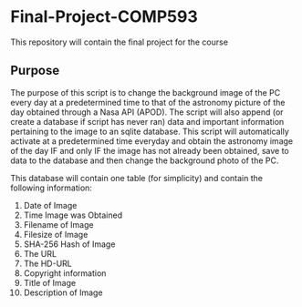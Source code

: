 # Final-Project-COMP593
This repository will contain the final project for the course 


## Purpose
The purpose of this script is to change the background image of the PC every day at a predetermined time to that of the astronomy picture of the day obtained through a Nasa API (APOD). The script will also append (or create a database if script has never ran) data and important information pertaining to the image to an sqlite database. This script will automatically activate at a predetermined time everyday and obtain the astronomy image of the day IF and only IF the image has not already been obtained, save to data to the database and then change the background photo of the PC.

This database will contain one table (for simplicity) and contain the following information: 
1. Date of Image
2. Time Image was Obtained 
3. Filename of Image
4. Filesize of Image
5. SHA-256 Hash of Image
6. The URL
7. The HD-URL
8. Copyright information
9. Title of Image
10. Description of Image

